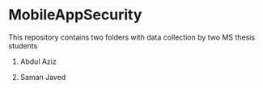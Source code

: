 # MobileAppSecurity
This repository contains two folders with data collection by two MS thesis students

1. Abdul Aziz

2. Saman Javed
